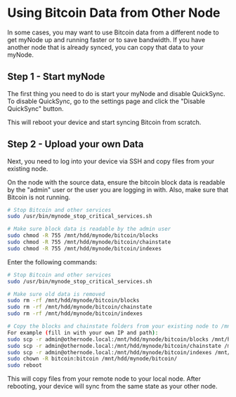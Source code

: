 # Using Bitcoin Data from Other Node
In some cases, you may want to use Bitcoin data from a different node to get myNode up and running faster or to save bandwidth. If you have another node that is already synced, you can copy that data to your myNode.

## Step 1 - Start myNode

The first thing you need to do is start your myNode and disable QuickSync. To disable QuickSync, go to the settings page and click the "Disable QuickSync" button.

This will reboot your device and start syncing Bitcoin from scratch.

## Step 2 - Upload your own Data

Next, you need to log into your device via SSH and copy files from your existing node.

On the node with the source data, ensure the bitcoin block data is readable by the "admin" user or the user you are logging in with. Also, make sure that Bitcoin is not running.

```sh
# Stop Bitcoin and other services
sudo /usr/bin/mynode_stop_critical_services.sh

# Make sure block data is readable by the admin user
sudo chmod -R 755 /mnt/hdd/mynode/bitcoin/blocks
sudo chmod -R 755 /mnt/hdd/mynode/bitcoin/chainstate
sudo chmod -R 755 /mnt/hdd/mynode/bitcoin/indexes
```

Enter the following commands:

```sh
# Stop Bitcoin and other services
sudo /usr/bin/mynode_stop_critical_services.sh

# Make sure old data is removed
sudo rm -rf /mnt/hdd/mynode/bitcoin/blocks
sudo rm -rf /mnt/hdd/mynode/bitcoin/chainstate
sudo rm -rf /mnt/hdd/mynode/bitcoin/indexes

# Copy the blocks and chainstate folders from your existing node to /mnt/hdd/mynode/bitcoin/
For example (fill in with your own IP and path):
sudo scp -r admin@othernode.local:/mnt/hdd/mynode/bitcoin/blocks /mnt/hdd/mynode/bitcoin/
sudo scp -r admin@othernode.local:/mnt/hdd/mynode/bitcoin/chainstate /mnt/hdd/mynode/bitcoin/
sudo scp -r admin@othernode.local:/mnt/hdd/mynode/bitcoin/indexes /mnt/hdd/mynode/bitcoin/
sudo chown -R bitcoin:bitcoin /mnt/hdd/mynode/bitcoin/
sudo reboot
```

This will copy files from your remote node to your local node. After rebooting, your device will sync from the same state as your other node.
